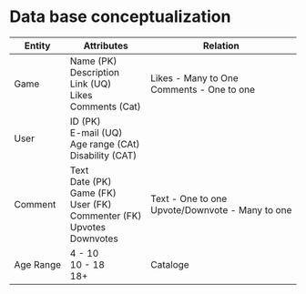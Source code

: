 # Data base conceptualization

| Entity | Attributes | Relation |
| --- | --- | --- |
| Game | Name (PK) </br> Description </br> Link (UQ) </br> Likes </br> Comments (Cat) | Likes - Many to One </br> Comments - One to one |
| User | ID (PK) </br> E-mail (UQ) </br> Age range (CAt) </br> Disability (CAT) |  |
| Comment | Text </br> Date (PK) </br> Game (FK) </br> User (FK) </br> Commenter (FK) </br> Upvotes </br> Downvotes | Text - One to one </br> Upvote/Downvote - Many to one |
| Age Range | 4 - 10 </br> 10 - 18 </br> 18+ | Cataloge |